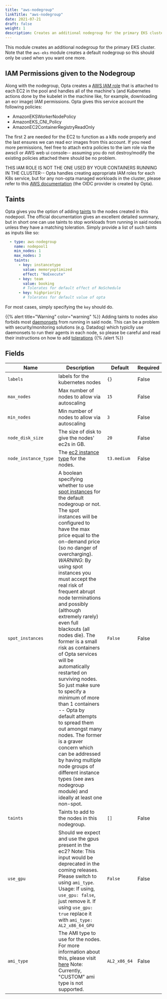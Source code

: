 ```yaml
---
title: "aws-nodegroup"
linkTitle: "aws-nodegroup"
date: 2021-07-21
draft: false
weight: 1
description: Creates an additional nodegroup for the primary EKS cluster.
---
```


This module creates an additional nodegroup for the primary EKS cluster. Note that the
`aws-eks` module creates a default nodegroup so this should only be used when
you want one more.

## IAM Permissions given to the Nodegroup
Along with the nodegroup, Opta creates a [AWS IAM role](https://docs.aws.amazon.com/eks/latest/userguide/create-node-role.html)
that is attached to each EC2 in the pool and handles all of the machine's (and Kubernetes actions done by the kubelet
in the machine like, for example, downloading an ecr image) IAM permissions. Opta gives this service account the
following policies:
* AmazonEKSWorkerNodePolicy
* AmazonEKS_CNI_Policy
* AmazonEC2ContainerRegistryReadOnly

The first 2 are needed for the EC2 to function as a k8s node properly and the last ensures we can read ecr images from
this account. If you need more permissions, feel free to attach extra policies to the iam role via the awscli or AWS 
web ui console-- assuming you do not destroy/modify the existing policies attached there should be no problem.

THIS IAM ROLE IS NOT THE ONE USED BY YOUR CONTAINERS RUNNING IN THE CLUSTER-- Opta handles creating appropriate
IAM roles for each K8s service, but for any non-opta managed workloads in the cluster, please refer to this
[AWS documentation](https://docs.aws.amazon.com/eks/latest/userguide/create-service-account-iam-policy-and-role.html)
(the OIDC provider is created by Opta).

## Taints

Opta gives you the option of adding [taints](https://kubernetes.io/docs/concepts/scheduling-eviction/taint-and-toleration/)
to the nodes created in this nodepool. The official documentation gives an excellent detailed summary, but in short
one can use taints to stop workloads from running in said nodes unless they have a matching toleration. Simply provide
a list of such taints as inputs like so:
```yaml
  - type: aws-nodegroup
    name: nodepool1
    min_nodes: 1
    max_nodes: 3
    taints:
      - key: instancetype
        value: memoryoptimized
        effect: "NoExecute"
      - key: team
        value: booking
        # Tolerates for default effect of NoSchedule
      - key: highpriority
        # Tolerates for default value of opta
```

For most cases, simply specifying the `key` should do.

{{% alert title="Warning" color="warning" %}}
Adding taints to nodes also forbids most [daemonsets](https://kubernetes.io/docs/concepts/workloads/controllers/daemonset/)
from running in said node. This can be a problem with security/monitoring solutions (e.g. Datadog) which typiclly use
daemonsets to run their agents in each node, so please be careful and read their instructions on how to add
[tolerations](https://kubernetes.io/docs/concepts/scheduling-eviction/taint-and-toleration/)
{{% /alert %}}

## Fields


| Name      | Description | Default | Required |
| ----------- | ----------- | ------- | -------- |
| `labels` | labels for the kubernetes nodes | `{}` | False |
| `max_nodes` | Max number of nodes to allow via autoscaling | `15` | False |
| `min_nodes` | Min number of nodes to allow via autoscaling | `3` | False |
| `node_disk_size` | The size of disk to give the nodes' ec2s in GB. | `20` | False |
| `node_instance_type` | The [ec2 instance type](https://aws.amazon.com/ec2/instance-types/) for the nodes. | `t3.medium` | False |
| `spot_instances` | A boolean specifying whether to use [spot instances](https://aws.amazon.com/ec2/spot/) for the default nodegroup or not. The spot instances will be configured to have the max price equal to the on-demand price (so no danger of overcharging). _WARNING_: By using spot instances you must accept the real risk of frequent abrupt node terminations and possibly (although extremely rarely) even full blackouts (all nodes die). The former is a small risk as containers of Opta services will be automatically restarted on surviving nodes. So just make sure to specify a minimum of more than 1 containers -- Opta by default attempts to spread them out amongst many nodes. The former is a graver concern which can be addressed by having multiple node groups of different instance types (see aws nodegroup module) and ideally at least one non-spot.  | `False` | False |
| `taints` | Taints to add to the nodes in this nodegroup. | `[]` | False |
| `use_gpu` | Should we expect and use the gpus present in the ec2? Note: This input would be deprecated in the coming releases. Please switch to using `ami_type`. Usage: If using, `use_gpu: false`, just remove it. If using `use_gpu: true` replace it with `ami_type: AL2_x86_64_GPU`  | `False` | False |
| `ami_type` | The AMI type to use for the nodes. For more information about this, please visit [here](https://docs.aws.amazon.com/eks/latest/APIReference/API_Nodegroup.html#AmazonEKS-Type-Nodegroup-amiType) Note: Currently, "CUSTOM" ami type is not supported.  | `AL2_x86_64` | False |